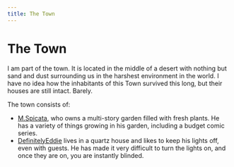 ```yaml
---
title: The Town
---
```

# The Town

I am part of the town. It is located in the middle of a desert with nothing but sand and dust surrounding us in the harshest environment in the world. I have no idea how the inhabitants of this Town survived this long, but their houses are still intact. Barely.

The town consists of:
- [M.Spicata](https://spicata.github.io/), who owns a multi-story garden filled with fresh plants. He has a variety of things growing in his garden, including a budget comic series.
- [DefinitelyEddie](https://eddietheed.github.io/obsidiannotes-v.3/) lives in a quartz house and likes to keep his lights off, even with guests. He has made it very difficult to turn the lights on, and once they are on, you are instantly blinded.








